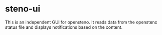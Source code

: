 # steno-ui
This is an independent GUI for opensteno. 
It reads data from the opensteno status file and displays notifications based on the content.
